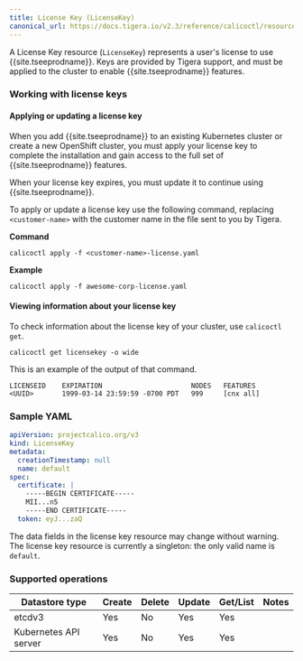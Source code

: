 ```yaml
---
title: License Key (LicenseKey)
canonical_url: https://docs.tigera.io/v2.3/reference/calicoctl/resources/licensekey
---
```


A License Key resource (`LicenseKey`) represents a user's license to use {{site.tseeprodname}}. Keys are
provided by Tigera support, and must be applied to the cluster to enable
{{site.tseeprodname}} features.

### Working with license keys

#### Applying or updating a license key

When you add {{site.tseeprodname}} to an existing Kubernetes cluster or create a 
new OpenShift cluster, you must apply your license key to complete the installation
and gain access to the full set of {{site.tseeprodname}} features. 

When your license key expires, you must update it to continue using {{site.tseeprodname}}.

To apply or update a license key use the following command, replacing `<customer-name>` 
with the customer name in the file sent to you by Tigera. 

**Command**
```
calicoctl apply -f <customer-name>-license.yaml
```

**Example**
```
calicoctl apply -f awesome-corp-license.yaml
```

#### Viewing information about your license key

To check information about the license key of your cluster, use `calicoctl get`.

```
calicoctl get licensekey -o wide
```

This is an example of the output of that command.

```
LICENSEID    EXPIRATION                      NODES   FEATURES
<UUID>       1999-03-14 23:59:59 -0700 PDT   999     [cnx all]
```

### Sample YAML

```yaml
apiVersion: projectcalico.org/v3
kind: LicenseKey
metadata:
  creationTimestamp: null
  name: default
spec:
  certificate: |
    -----BEGIN CERTIFICATE-----
    MII...n5
    -----END CERTIFICATE-----
  token: eyJ...zaQ
```

The data fields in the license key resource may change without warning.  The license key resource
is currently a singleton: the only valid name is `default`.

### Supported operations

| Datastore type        | Create | Delete | Update | Get/List | Notes
|-----------------------|--------|--------|--------|----------|------
| etcdv3                | Yes    |   No   | Yes    | Yes      |
| Kubernetes API server | Yes    |   No   | Yes    | Yes      |